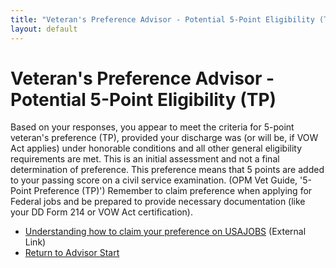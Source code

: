 ```yaml
---
title: "Veteran's Preference Advisor - Potential 5-Point Eligibility (TP)"
layout: default
---
```


# Veteran's Preference Advisor - Potential 5-Point Eligibility (TP)

Based on your responses, you appear to meet the criteria for 5-point veteran's preference (TP), provided your discharge was (or will be, if VOW Act applies) under honorable conditions and all other general eligibility requirements are met. This is an initial assessment and not a final determination of preference. This preference means that 5 points are added to your passing score on a civil service examination. (OPM Vet Guide, '5-Point Preference (TP)') Remember to claim preference when applying for Federal jobs and be prepared to provide necessary documentation (like your DD Form 214 or VOW Act certification).

* [Understanding how to claim your preference on USAJOBS](https://www.usajobs.gov/help/faq/application/veterans-preference/) (External Link)
* [Return to Advisor Start](./start.md)
